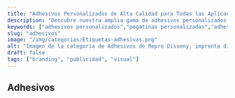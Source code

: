 ```yaml
---
title: "Adhesivos Personalizados de Alta Calidad para Todas las Aplicaciones"
description: "Descubre nuestra amplia gama de adhesivos personalizados: permanentes, removibles, sintéticos y de papel. Ideales para señalética, promociones y decoración en interiores y exteriores."
keywords: ["adhesivos personalizados","pegatinas personalizadas","adhesivos permanentes","adhesivos sintéticos","adhesivos de papel","adhesivos removibles","impresión de adhesivos", "pegatinas promocionales","pegatinas decoración"]
slug: "adhesivos"
image: "/img/categorias/Etiquetas-adhesivas.png"
alt: "Imagen de la categoria de Adhesivos de Repro Disseny, imprenta digital en Barcelona "
draft: false
tags: ["branding", "publicidad", "visual"]
---
```


## Adhesivos